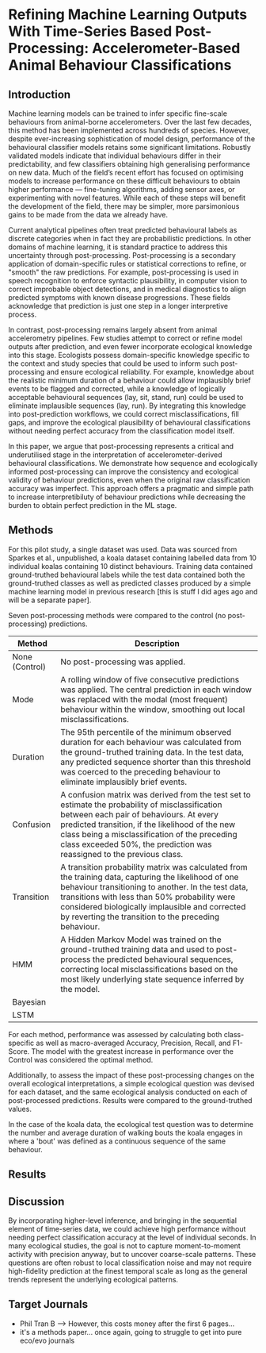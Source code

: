 # Refining Machine Learning Outputs With Time-Series Based Post-Processing: Accelerometer-Based Animal Behaviour Classifications

## Introduction
Machine learning models can be trained to infer specific fine-scale behaviours from animal-borne accelerometers. Over the last few decades, this method has been implemented across hundreds of species. However, despite ever-increasing sophistication of model design, performance of the behavioural classifier models retains some significant limitations. Robustly validated models indicate that individual behaviours differ in their predictability, and few classifiers obtaining high generalising performance on new data. Much of the field’s recent effort has focused on optimising models to increase performance on these difficult behaviours to obtain higher performance — fine-tuning algorithms, adding sensor axes, or experimenting with novel features. While each of these steps will benefit the development of the field, there may be simpler, more parsimonious gains to be made from the data we already have.

Current analytical pipelines often treat predicted behavioural labels as discrete categories when in fact they are probabilistic predictions. In other domains of machine learning, it is standard practice to address this uncertainty through post-processing. Post-processing is a secondary application of domain-specific rules or statistical corrections to refine, or "smooth" the raw predictions. For example, post-processing is used in speech recognition to enforce syntactic plausibility, in computer vision to correct improbable object detections, and in medical diagnostics to align predicted symptoms with known disease progressions. These fields acknowledge that prediction is just one step in a longer interpretive process.

In contrast, post-processing remains largely absent from animal accelerometry pipelines. Few studies attempt to correct or refine model outputs after prediction, and even fewer incorporate ecological knowledge into this stage. Ecologists possess domain-specific knowledge specific to the context and study species that could be used to inform such post-processing and ensure ecological reliability. For example, knowledge about the realistic minimum duration of a behaviour could allow implausibly brief events to be flagged and corrected, while a knowledge of logically acceptable behavioural sequences (lay, sit, stand, run) could be used to eliminate implausible sequences (lay, run). By integrating this knowledge into post-prediction workflows, we could correct misclassifications, fill gaps, and improve the ecological plausibility of behavioural classifications without needing perfect accuracy from the classification model itself.

In this paper, we argue that post-processing represents a critical and underutilised stage in the interpretation of accelerometer-derived behavioural classifications. We demonstrate how sequence and ecologically informed post-processing can improve the consistency and ecological validity of behaviour predictions, even when the original raw classification accuracy was imperfect. This approach offers a pragmatic and simple path to increase interpretibiluty of behaviour predictions while decreasing the burden to obtain perfect prediction in the ML stage.
## Methods
For this pilot study, a single dataset was used. Data was sourced from Sparkes et al., unpublished, a koala dataset containing labelled data from 10 individual koalas containing 10 distinct behaviours. Training data contained ground-truthed behavioural labels while the test data contained both the ground-truthed classes as well as predicted classes produced by a simple machine learning model in previous research [this is stuff I did ages ago and will be a separate paper]. 

Seven post-processing methods were compared to the control (no post-processing) predictions. 

| Method         | Description                                                                                                                                                                                                                                                                                                              |
| -------------- | ------------------------------------------------------------------------------------------------------------------------------------------------------------------------------------------------------------------------------------------------------------------------------------------------------------------------ |
| None (Control) | No post-processing was applied.                                                                                                                                                                                                                                                                                          |
| Mode           | A rolling window of five consecutive predictions was applied. The central prediction in each window was replaced with the modal (most frequent) behaviour within the window, smoothing out local misclassifications.                                                                                                     |
| Duration       | The 95th percentile of the minimum observed duration for each behaviour was calculated from the ground-truthed training data. In the test data, any predicted sequence shorter than this threshold was coerced to the preceding behaviour to eliminate implausibly brief events.                                         |
| Confusion      | A confusion matrix was derived from the test set to estimate the probability of misclassification between each pair of behaviours. At every predicted transition, if the likelihood of the new class being a misclassification of the preceding class exceeded 50%, the prediction was reassigned to the previous class. |
| Transition     | A transition probability matrix was calculated from the training data, capturing the likelihood of one behaviour transitioning to another. In the test data, transitions with less than 50% probability were considered biologically implausible and corrected by reverting the transition to the preceding behaviour.   |
| HMM            | A Hidden Markov Model was trained on the ground-truthed training data and used to post-process the predicted behavioural sequences, correcting local misclassifications based on the most likely underlying state sequence inferred by the model.                                                                        |
| Bayesian       |                                                                                                                                                                                                                                                                                                                          |
| LSTM           |                                                                                                                                                                                                                                                                                                                          |
For each method, performance was assessed by calculating both class-specific as well as macro-averaged Accuracy, Precision, Recall, and F1-Score. The model with the greatest increase in performance over the Control was considered the optimal method.

Additionally, to assess the impact of these post-processing changes on the overall ecological interpretations, a simple ecological question was devised for each dataset, and the same ecological analysis conducted on each of post-processed predictions. Results were compared to the ground-truthed values.

In the case of the koala data, the ecological test question was to determine the number and average duration of walking bouts the koala engages in where a 'bout' was defined as a continuous sequence of the same behaviour.
## Results


## Discussion
By incorporating higher-level inference, and bringing in the sequential element of time-series data, we could achieve high performance without needing perfect classification accuracy at the level of individual seconds. In many ecological studies, the goal is not to capture moment-to-moment activity with precision anyway, but to uncover coarse-scale patterns. These questions are often robust to local classification noise and may not require high-fidelity prediction at the finest temporal scale as long as the general trends represent the underlying ecological patterns.


## Target Journals
- Phil Tran B --> However, this costs money after the first 6 pages...
- it's a methods paper... once again, going to struggle to get into pure eco/evo journals